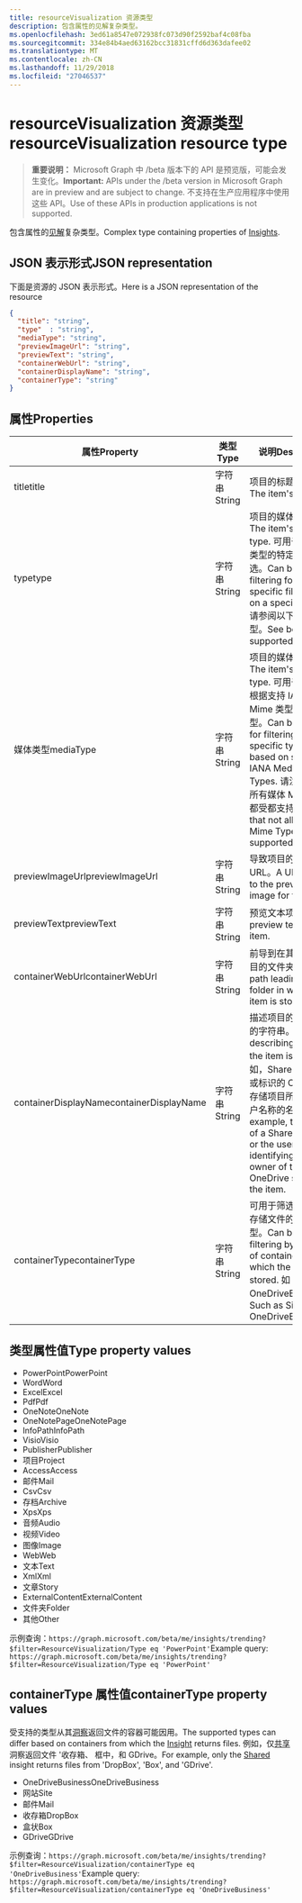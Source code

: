 ```yaml
---
title: resourceVisualization 资源类型
description: 包含属性的见解复杂类型。
ms.openlocfilehash: 3ed61a8547e072938fc073d90f2592baf4c08fba
ms.sourcegitcommit: 334e84b4aed63162bcc31831cffd6d363dafee02
ms.translationtype: MT
ms.contentlocale: zh-CN
ms.lasthandoff: 11/29/2018
ms.locfileid: "27046537"
---
```

# <a name="resourcevisualization-resource-type"></a><span data-ttu-id="7c79f-103">resourceVisualization 资源类型</span><span class="sxs-lookup"><span data-stu-id="7c79f-103">resourceVisualization resource type</span></span>

> <span data-ttu-id="7c79f-104">**重要说明：** Microsoft Graph 中 /beta 版本下的 API 是预览版，可能会发生变化。</span><span class="sxs-lookup"><span data-stu-id="7c79f-104">**Important:** APIs under the /beta version in Microsoft Graph are in preview and are subject to change.</span></span> <span data-ttu-id="7c79f-105">不支持在生产应用程序中使用这些 API。</span><span class="sxs-lookup"><span data-stu-id="7c79f-105">Use of these APIs in production applications is not supported.</span></span>

<span data-ttu-id="7c79f-106">包含属性的[见解](insights.md)复杂类型。</span><span class="sxs-lookup"><span data-stu-id="7c79f-106">Complex type containing properties of [Insights](insights.md).</span></span>

## <a name="json-representation"></a><span data-ttu-id="7c79f-107">JSON 表示形式</span><span class="sxs-lookup"><span data-stu-id="7c79f-107">JSON representation</span></span>

<span data-ttu-id="7c79f-108">下面是资源的 JSON 表示形式。</span><span class="sxs-lookup"><span data-stu-id="7c79f-108">Here is a JSON representation of the resource</span></span>

```json
{
  "title": "string",
  "type"  : "string",
  "mediaType": "string",
  "previewImageUrl": "string",
  "previewText": "string",
  "containerWebUrl": "string",
  "containerDisplayName": "string",
  "containerType": "string"
}
```

## <a name="properties"></a><span data-ttu-id="7c79f-109">属性</span><span class="sxs-lookup"><span data-stu-id="7c79f-109">Properties</span></span>

| <span data-ttu-id="7c79f-110">属性</span><span class="sxs-lookup"><span data-stu-id="7c79f-110">Property</span></span>              | <span data-ttu-id="7c79f-111">类型</span><span class="sxs-lookup"><span data-stu-id="7c79f-111">Type</span></span>          | <span data-ttu-id="7c79f-112">说明</span><span class="sxs-lookup"><span data-stu-id="7c79f-112">Description</span></span>  |
| -------------         |---------------| -------------|
| <span data-ttu-id="7c79f-113">title</span><span class="sxs-lookup"><span data-stu-id="7c79f-113">title</span></span>                 | <span data-ttu-id="7c79f-114">字符串</span><span class="sxs-lookup"><span data-stu-id="7c79f-114">String</span></span>        | <span data-ttu-id="7c79f-115">项目的标题文本。</span><span class="sxs-lookup"><span data-stu-id="7c79f-115">The item's title text.</span></span>               |
| <span data-ttu-id="7c79f-116">type</span><span class="sxs-lookup"><span data-stu-id="7c79f-116">type</span></span>              | <span data-ttu-id="7c79f-117">字符串</span><span class="sxs-lookup"><span data-stu-id="7c79f-117">String</span></span>        | <span data-ttu-id="7c79f-118">项目的媒体类型。</span><span class="sxs-lookup"><span data-stu-id="7c79f-118">The item's media type.</span></span> <span data-ttu-id="7c79f-119">可用于根据特定类型的特定文件筛选。</span><span class="sxs-lookup"><span data-stu-id="7c79f-119">Can be used for filtering for a specific file based on a specific type.</span></span> <span data-ttu-id="7c79f-120">请参阅以下支持的类型。</span><span class="sxs-lookup"><span data-stu-id="7c79f-120">See below for supported types.</span></span> |
| <span data-ttu-id="7c79f-121">媒体类型</span><span class="sxs-lookup"><span data-stu-id="7c79f-121">mediaType</span></span>             | <span data-ttu-id="7c79f-122">字符串</span><span class="sxs-lookup"><span data-stu-id="7c79f-122">String</span></span>        | <span data-ttu-id="7c79f-123">项目的媒体类型。</span><span class="sxs-lookup"><span data-stu-id="7c79f-123">The item's media type.</span></span> <span data-ttu-id="7c79f-124">可用于筛选文件根据支持 IANA 媒体 Mime 类型为特定类型。</span><span class="sxs-lookup"><span data-stu-id="7c79f-124">Can be used for for filtering for a specific type of file based on supported IANA Media Mime Types.</span></span> <span data-ttu-id="7c79f-125">请注意，不是所有媒体 Mime 类型都受都支持。</span><span class="sxs-lookup"><span data-stu-id="7c79f-125">Note that not all Media Mime Types are supported.</span></span> |
| <span data-ttu-id="7c79f-126">previewImageUrl</span><span class="sxs-lookup"><span data-stu-id="7c79f-126">previewImageUrl</span></span>       | <span data-ttu-id="7c79f-127">字符串</span><span class="sxs-lookup"><span data-stu-id="7c79f-127">String</span></span>        | <span data-ttu-id="7c79f-128">导致项目的预览图像 URL。</span><span class="sxs-lookup"><span data-stu-id="7c79f-128">A URL leading to the preview image for the item.</span></span> |
| <span data-ttu-id="7c79f-129">previewText</span><span class="sxs-lookup"><span data-stu-id="7c79f-129">previewText</span></span>           | <span data-ttu-id="7c79f-130">字符串</span><span class="sxs-lookup"><span data-stu-id="7c79f-130">String</span></span>        | <span data-ttu-id="7c79f-131">预览文本项。</span><span class="sxs-lookup"><span data-stu-id="7c79f-131">A preview text for the item.</span></span> |
| <span data-ttu-id="7c79f-132">containerWebUrl</span><span class="sxs-lookup"><span data-stu-id="7c79f-132">containerWebUrl</span></span>       | <span data-ttu-id="7c79f-133">字符串</span><span class="sxs-lookup"><span data-stu-id="7c79f-133">String</span></span>        | <span data-ttu-id="7c79f-134">前导到在其中存储项目的文件夹路径。</span><span class="sxs-lookup"><span data-stu-id="7c79f-134">A path leading to the folder in which the item is stored.</span></span> |
| <span data-ttu-id="7c79f-135">containerDisplayName</span><span class="sxs-lookup"><span data-stu-id="7c79f-135">containerDisplayName</span></span>  | <span data-ttu-id="7c79f-136">字符串</span><span class="sxs-lookup"><span data-stu-id="7c79f-136">String</span></span>        | <span data-ttu-id="7c79f-137">描述项目的存储位置的字符串。</span><span class="sxs-lookup"><span data-stu-id="7c79f-137">A string describing where the item is stored.</span></span> <span data-ttu-id="7c79f-138">例如，SharePoint 网站或标识的 OneDrive 存储项目所有者的用户名称的名称。</span><span class="sxs-lookup"><span data-stu-id="7c79f-138">For example, the name of a SharePoint site or the user name identifying the owner of the OneDrive storing the item.</span></span>  |
| <span data-ttu-id="7c79f-139">containerType</span><span class="sxs-lookup"><span data-stu-id="7c79f-139">containerType</span></span>         | <span data-ttu-id="7c79f-140">字符串</span><span class="sxs-lookup"><span data-stu-id="7c79f-140">String</span></span> | <span data-ttu-id="7c79f-141">可用于筛选按在其中存储文件的容器的类型。</span><span class="sxs-lookup"><span data-stu-id="7c79f-141">Can be used for filtering by the type of container in which the file is stored.</span></span> <span data-ttu-id="7c79f-142">如 Site 或 OneDriveBusiness。</span><span class="sxs-lookup"><span data-stu-id="7c79f-142">Such as Site or OneDriveBusiness.</span></span>       |

## <a name="type-property-values"></a><span data-ttu-id="7c79f-143">类型属性值</span><span class="sxs-lookup"><span data-stu-id="7c79f-143">Type property values</span></span>
-   <span data-ttu-id="7c79f-144">PowerPoint</span><span class="sxs-lookup"><span data-stu-id="7c79f-144">PowerPoint</span></span>
-   <span data-ttu-id="7c79f-145">Word</span><span class="sxs-lookup"><span data-stu-id="7c79f-145">Word</span></span>
-   <span data-ttu-id="7c79f-146">Excel</span><span class="sxs-lookup"><span data-stu-id="7c79f-146">Excel</span></span>
-   <span data-ttu-id="7c79f-147">Pdf</span><span class="sxs-lookup"><span data-stu-id="7c79f-147">Pdf</span></span>
-   <span data-ttu-id="7c79f-148">OneNote</span><span class="sxs-lookup"><span data-stu-id="7c79f-148">OneNote</span></span>
-   <span data-ttu-id="7c79f-149">OneNotePage</span><span class="sxs-lookup"><span data-stu-id="7c79f-149">OneNotePage</span></span>
-   <span data-ttu-id="7c79f-150">InfoPath</span><span class="sxs-lookup"><span data-stu-id="7c79f-150">InfoPath</span></span>
-   <span data-ttu-id="7c79f-151">Visio</span><span class="sxs-lookup"><span data-stu-id="7c79f-151">Visio</span></span>
-   <span data-ttu-id="7c79f-152">Publisher</span><span class="sxs-lookup"><span data-stu-id="7c79f-152">Publisher</span></span>
-   <span data-ttu-id="7c79f-153">项目</span><span class="sxs-lookup"><span data-stu-id="7c79f-153">Project</span></span>
-   <span data-ttu-id="7c79f-154">Access</span><span class="sxs-lookup"><span data-stu-id="7c79f-154">Access</span></span>
-   <span data-ttu-id="7c79f-155">邮件</span><span class="sxs-lookup"><span data-stu-id="7c79f-155">Mail</span></span>
-   <span data-ttu-id="7c79f-156">Csv</span><span class="sxs-lookup"><span data-stu-id="7c79f-156">Csv</span></span>
-   <span data-ttu-id="7c79f-157">存档</span><span class="sxs-lookup"><span data-stu-id="7c79f-157">Archive</span></span>
-   <span data-ttu-id="7c79f-158">Xps</span><span class="sxs-lookup"><span data-stu-id="7c79f-158">Xps</span></span>
-   <span data-ttu-id="7c79f-159">音频</span><span class="sxs-lookup"><span data-stu-id="7c79f-159">Audio</span></span>
-   <span data-ttu-id="7c79f-160">视频</span><span class="sxs-lookup"><span data-stu-id="7c79f-160">Video</span></span>
-   <span data-ttu-id="7c79f-161">图像</span><span class="sxs-lookup"><span data-stu-id="7c79f-161">Image</span></span>
-   <span data-ttu-id="7c79f-162">Web</span><span class="sxs-lookup"><span data-stu-id="7c79f-162">Web</span></span>
-   <span data-ttu-id="7c79f-163">文本</span><span class="sxs-lookup"><span data-stu-id="7c79f-163">Text</span></span>
-   <span data-ttu-id="7c79f-164">Xml</span><span class="sxs-lookup"><span data-stu-id="7c79f-164">Xml</span></span>
-   <span data-ttu-id="7c79f-165">文章</span><span class="sxs-lookup"><span data-stu-id="7c79f-165">Story</span></span>
-   <span data-ttu-id="7c79f-166">ExternalContent</span><span class="sxs-lookup"><span data-stu-id="7c79f-166">ExternalContent</span></span>
-   <span data-ttu-id="7c79f-167">文件夹</span><span class="sxs-lookup"><span data-stu-id="7c79f-167">Folder</span></span>
-   <span data-ttu-id="7c79f-168">其他</span><span class="sxs-lookup"><span data-stu-id="7c79f-168">Other</span></span>

<span data-ttu-id="7c79f-169">示例查询：`https://graph.microsoft.com/beta/me/insights/trending?$filter=ResourceVisualization/Type eq 'PowerPoint'`</span><span class="sxs-lookup"><span data-stu-id="7c79f-169">Example query: `https://graph.microsoft.com/beta/me/insights/trending?$filter=ResourceVisualization/Type eq 'PowerPoint'`</span></span>

## <a name="containertype-property-values"></a><span data-ttu-id="7c79f-170">containerType 属性值</span><span class="sxs-lookup"><span data-stu-id="7c79f-170">containerType property values</span></span>
<span data-ttu-id="7c79f-171">受支持的类型从其[洞察](insights.md)返回文件的容器可能因用。</span><span class="sxs-lookup"><span data-stu-id="7c79f-171">The supported types can differ based on containers from which the [Insight](insights.md) returns files.</span></span> <span data-ttu-id="7c79f-172">例如，仅[共享](insights-shared.md)洞察返回文件 '收存箱、 框中，和 GDrive。</span><span class="sxs-lookup"><span data-stu-id="7c79f-172">For example, only the [Shared](insights-shared.md) insight returns files from 'DropBox', 'Box', and 'GDrive'.</span></span>

-   <span data-ttu-id="7c79f-173">OneDriveBusiness</span><span class="sxs-lookup"><span data-stu-id="7c79f-173">OneDriveBusiness</span></span>
-   <span data-ttu-id="7c79f-174">网站</span><span class="sxs-lookup"><span data-stu-id="7c79f-174">Site</span></span>
-   <span data-ttu-id="7c79f-175">邮件</span><span class="sxs-lookup"><span data-stu-id="7c79f-175">Mail</span></span>
-   <span data-ttu-id="7c79f-176">收存箱</span><span class="sxs-lookup"><span data-stu-id="7c79f-176">DropBox</span></span>
-   <span data-ttu-id="7c79f-177">盒状</span><span class="sxs-lookup"><span data-stu-id="7c79f-177">Box</span></span>
-   <span data-ttu-id="7c79f-178">GDrive</span><span class="sxs-lookup"><span data-stu-id="7c79f-178">GDrive</span></span>

<span data-ttu-id="7c79f-179">示例查询：`https://graph.microsoft.com/beta/me/insights/trending?$filter=ResourceVisualization/containerType eq 'OneDriveBusiness'`</span><span class="sxs-lookup"><span data-stu-id="7c79f-179">Example query: `https://graph.microsoft.com/beta/me/insights/trending?$filter=ResourceVisualization/containerType eq 'OneDriveBusiness'`</span></span>